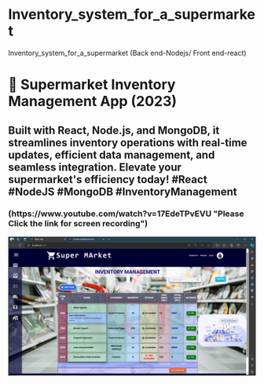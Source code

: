 # Inventory_system_for_a_supermarket
Inventory_system_for_a_supermarket (Back end-Nodejs/ Front end-react)

<html> <body>
<h1>
🛒 Supermarket Inventory Management App  (2023)
  
</h1>
<h2>Built with React, Node.js, and MongoDB, it streamlines inventory operations with real-time updates, efficient data management, and seamless integration. Elevate your supermarket's efficiency today! #React #NodeJS #MongoDB #InventoryManagement</h2>
<h3>
(https://www.youtube.com/watch?v=17EdeTPvEVU "Please Click the link for screen recording") </h3>
<img src=https://github.com/ShanCodeWay/Inventory_system_for_a_supermarket/blob/main/Screenshot%20(851).png /img>
</body></html>

